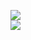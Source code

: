 [![](https://img.shields.io/badge/Made%20With-Github%20Spray-lightgrey.svg?style=for-the-badge&logo=github)](https://github.com/Annihil/github-spray#13888)  
[![](https://i.imgur.com/2DrTn0Z.gif)](https://github.com/Annihil/github-spray)